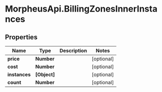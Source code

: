 # MorpheusApi.BillingZonesInnerInstances

## Properties

Name | Type | Description | Notes
------------ | ------------- | ------------- | -------------
**price** | **Number** |  | [optional] 
**cost** | **Number** |  | [optional] 
**instances** | **[Object]** |  | [optional] 
**count** | **Number** |  | [optional] 


